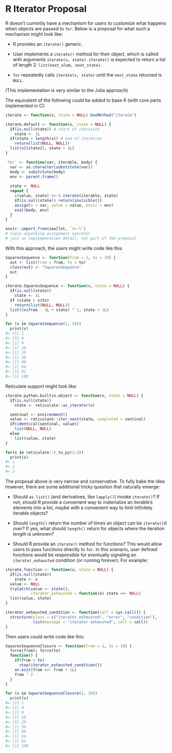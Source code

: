 
<!-- README.md is generated from README.Rmd. Please edit that file -->

# R Iterator Proposal

R doesn’t currently have a mechanism for users to customize what happens
when objects are passed to `for`. Below is a proposal for what such a
mechanism might look like:

-   R provides an `iterate()` generic.

-   User implements a `iterate()` method for their object, which is
    called with arguments `iterate(x, state)`. `iterate()` is expected
    to return a list of length 2: `list(next_elem, next_state)`.

-   `for` repeatedly calls `iterate(x, state)` until the `next_state`
    returned is `NULL`.

(This implementation is very similar to the Julia approach)

The equivalent of the following could be added to base R (with core
parts implemented in C):

``` r
iterate <- function(x, state = NULL) UseMethod("iterate")

iterate.default <- function(x, state = NULL) {
  if(is.null(state)) # start of iteration
    state <- 1L
  if(state > length(x)) # end of iteration
    return(list(NULL, NULL)) 
  list(x[[state]], state + 1L)
}

`for` <- function(var, iterable, body) {
  var <- as.character(substitute(var))
  body <- substitute(body)
  env <- parent.frame()
  
  state <- NULL
  repeat {
    c(value, state) %<-% iterate(iterable, state)
    if(is.null(state)) return(invisible())
    assign(x = var, value = value, envir = env)
    eval(body, env)
  }
}

envir::import_from(zeallot, `%<-%`) 
# tuple unpacking assignment operator
# just an implementation detail, not part of the proposal
```

With this approach, the users might write code like this:

``` r
SquaresSequence <- function(from = 1, to = 10) {
  out <- list(from = from, to = to)
  class(out) <- "SquaresSequence"
  out
}

iterate.SquaresSequence <- function(x, state = NULL) {
  if(is.null(state))
    state <- 1L
  if (state > x$to)
    return(list(NULL, NULL))
  list((x$from - 1L + state) ^ 2, state + 1L)
}

for (x in SquaresSequence(1, 10))
  print(x)
#> [1] 1
#> [1] 4
#> [1] 9
#> [1] 16
#> [1] 25
#> [1] 36
#> [1] 49
#> [1] 64
#> [1] 81
#> [1] 100
```

Reticulate support might look like:

``` r
iterate.python.builtin.object <- function(x, state = NULL) {
  if(is.null(state))
    state <- reticulate::as_iterator(x)

  sentinal <- environment()
  value <- reticulate::iter_next(state, completed = sentinal)
  if(identical(sentinal, value))
    list(NULL, NULL)
  else
    list(value, state)
}

for(x in reticulate::r_to_py(1:3))
  print(x)
#> 1
#> 2
#> 3
```

The proposal above is very narrow and conservative. To fully bake the
idea however, there are some additional tricky question that naturally
emerge:

-   Should `as.list()` (and derivatives, like `lapply()`) invoke
    `iterate()`? If not, should R provide a convenient way to
    materialize an iterable’s elements into a list, maybe with a
    convenient way to limit infinitely iterable objects?

-   Should `length()` return the number of times an object can be
    `iterate()`d over? If yes, what should `length()` return for objects
    where the iteration length is unknown?

-   Should R provide an `iterate()` method for functions? This would
    allow users to pass functions directly to `for`. In this scenario,
    user defined functions would be responsible for eventually signaling
    an `iterator_exhausted` condition (or running forever). For example:

``` r
iterate.function <- function(x, state = NULL) {
  if(is.null(state))
    state <- x
  value <- NULL
  tryCatch(value <- state(),
           iterator_exhausted = function(e) state <<- NULL)
  list(value, state)
}

iterator_exhausted_condition <- function(call = sys.call()) {
  structure(class = c("iterator_exhausted", "error", "condition"),
            list(message = "iterator exhausted", call = call))
}
```

Then users could write code like this:

``` r
SquaresSequenceClosure <- function(from = 1, to = 10) {
  force(from); force(to)
  function() {
    if(from > to)
      stop(iterator_exhausted_condition())
    on.exit(from <<- from + 1L)
    from ^ 2
  }
}

for (x in SquaresSequenceClosure(1, 10))
  print(x)
#> [1] 1
#> [1] 4
#> [1] 9
#> [1] 16
#> [1] 25
#> [1] 36
#> [1] 49
#> [1] 64
#> [1] 81
#> [1] 100
```
